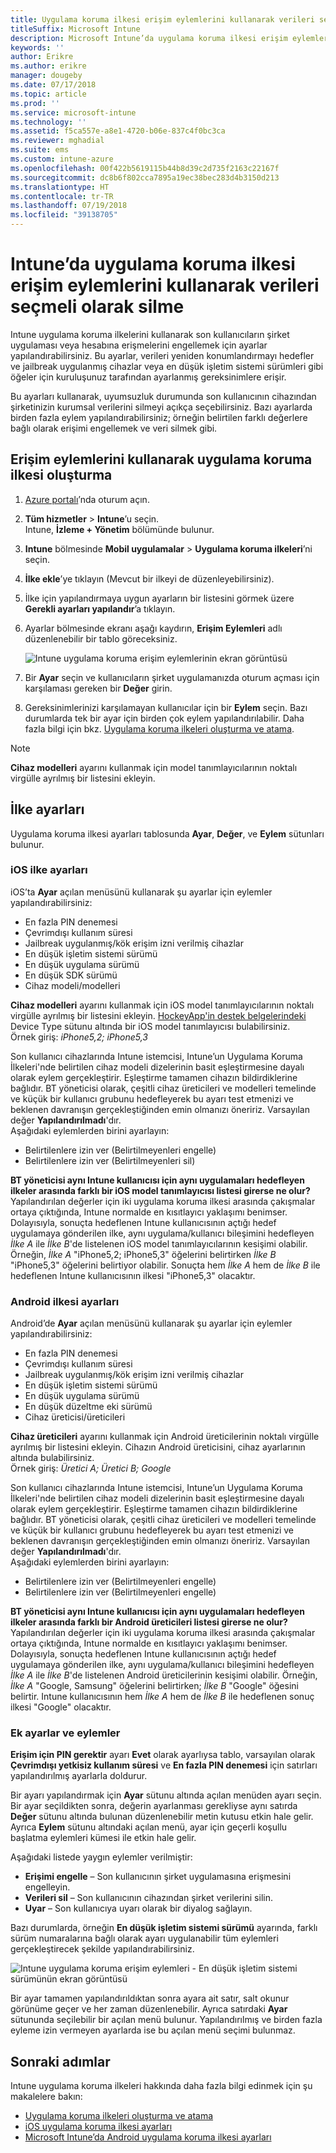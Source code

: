 ```yaml
---
title: Uygulama koruma ilkesi erişim eylemlerini kullanarak verileri seçmeli olarak silme
titleSuffix: Microsoft Intune
description: Microsoft Intune’da uygulama koruma ilkesi erişim eylemlerini kullanarak verileri seçmeli olarak silmeyi öğrenin.
keywords: ''
author: Erikre
ms.author: erikre
manager: dougeby
ms.date: 07/17/2018
ms.topic: article
ms.prod: ''
ms.service: microsoft-intune
ms.technology: ''
ms.assetid: f5ca557e-a8e1-4720-b06e-837c4f0bc3ca
ms.reviewer: mghadial
ms.suite: ems
ms.custom: intune-azure
ms.openlocfilehash: 00f422b5619115b44b8d39c2d735f2163c22167f
ms.sourcegitcommit: dc8b6f802cca7895a19ec38bec283d4b3150d213
ms.translationtype: HT
ms.contentlocale: tr-TR
ms.lasthandoff: 07/19/2018
ms.locfileid: "39138705"
---
```

# <a name="selectively-wipe-data-using-app-protection-policy-access-actions-in-intune"></a>Intune’da uygulama koruma ilkesi erişim eylemlerini kullanarak verileri seçmeli olarak silme

Intune uygulama koruma ilkelerini kullanarak son kullanıcıların şirket uygulaması veya hesabına erişmelerini engellemek için ayarlar yapılandırabilirsiniz. Bu ayarlar, verileri yeniden konumlandırmayı hedefler ve jailbreak uygulanmış cihazlar veya en düşük işletim sistemi sürümleri gibi öğeler için kuruluşunuz tarafından ayarlanmış gereksinimlere erişir.
 
Bu ayarları kullanarak, uyumsuzluk durumunda son kullanıcının cihazından şirketinizin kurumsal verilerini silmeyi açıkça seçebilirsiniz. Bazı ayarlarda birden fazla eylem yapılandırabilirsiniz; örneğin belirtilen farklı değerlere bağlı olarak erişimi engellemek ve veri silmek gibi.

## <a name="create-an-app-protection-policy-using-access-actions"></a>Erişim eylemlerini kullanarak uygulama koruma ilkesi oluşturma

1. [Azure portalı](https://portal.azure.com)’nda oturum açın.
2. **Tüm hizmetler** > **Intune**’u seçin.  
    Intune, **İzleme + Yönetim** bölümünde bulunur.
3. **Intune** bölmesinde **Mobil uygulamalar** > **Uygulama koruma ilkeleri**’ni seçin.
4. **İlke ekle**’ye tıklayın (Mevcut bir ilkeyi de düzenleyebilirsiniz). 
5. İlke için yapılandırmaya uygun ayarların bir listesini görmek üzere **Gerekli ayarları yapılandır**’a tıklayın. 
6. Ayarlar bölmesinde ekranı aşağı kaydırın, **Erişim Eylemleri** adlı düzenlenebilir bir tablo göreceksiniz.

    ![Intune uygulama koruma erişim eylemlerinin ekran görüntüsü](./media/apps-selective-wipe-access-actions01.png)

7. Bir **Ayar** seçin ve kullanıcıların şirket uygulamanızda oturum açması için karşılaması gereken bir **Değer** girin. 
8. Gereksinimlerinizi karşılamayan kullanıcılar için bir **Eylem** seçin. Bazı durumlarda tek bir ayar için birden çok eylem yapılandırılabilir. Daha fazla bilgi için bkz. [Uygulama koruma ilkeleri oluşturma ve atama](app-protection-policies.md).

>[!NOTE]
> **Cihaz modelleri** ayarını kullanmak için model tanımlayıcılarının noktalı virgülle ayrılmış bir listesini ekleyin. 

## <a name="policy-settings"></a>İlke ayarları 

Uygulama koruma ilkesi ayarları tablosunda **Ayar**, **Değer**, ve **Eylem** sütunları bulunur.

### <a name="ios-policy-settings"></a>iOS ilke ayarları
iOS’ta **Ayar** açılan menüsünü kullanarak şu ayarlar için eylemler yapılandırabilirsiniz:
-  En fazla PIN denemesi
-  Çevrimdışı kullanım süresi
-  Jailbreak uygulanmış/kök erişim izni verilmiş cihazlar
-  En düşük işletim sistemi sürümü
-  En düşük uygulama sürümü
-  En düşük SDK sürümü
-  Cihaz modeli/modelleri

**Cihaz modelleri** ayarını kullanmak için iOS model tanımlayıcılarının noktalı virgülle ayrılmış bir listesini ekleyin. [HockeyApp'in destek belgelerindeki](https://support.hockeyapp.net/kb/client-integration-ios-mac-os-x-tvos/ios-device-types) Device Type sütunu altında bir iOS model tanımlayıcısı bulabilirsiniz.<br>
Örnek giriş: *iPhone5,2; iPhone5,3*

Son kullanıcı cihazlarında Intune istemcisi, Intune’un Uygulama Koruma İlkeleri'nde belirtilen cihaz modeli dizelerinin basit eşleştirmesine dayalı olarak eylem gerçekleştirir. Eşleştirme tamamen cihazın bildirdiklerine bağlıdır. BT yöneticisi olarak, çeşitli cihaz üreticileri ve modelleri temelinde ve küçük bir kullanıcı grubunu hedefleyerek bu ayarı test etmenizi ve beklenen davranışın gerçekleştiğinden emin olmanızı öneririz. Varsayılan değer **Yapılandırılmadı**'dır.<br>
Aşağıdaki eylemlerden birini ayarlayın: 
- Belirtilenlere izin ver (Belirtilmeyenleri engelle)
- Belirtilenlere izin ver (Belirtilmeyenleri sil)

**BT yöneticisi aynı Intune kullanıcısı için aynı uygulamaları hedefleyen ilkeler arasında farklı bir iOS model tanımlayıcısı listesi girerse ne olur?**<br>
Yapılandırılan değerler için iki uygulama koruma ilkesi arasında çakışmalar ortaya çıktığında, Intune normalde en kısıtlayıcı yaklaşımı benimser. Dolayısıyla, sonuçta hedeflenen Intune kullanıcısının açtığı hedef uygulamaya gönderilen ilke, aynı uygulama/kullanıcı bileşimini hedefleyen *İlke A* ile *İlke B*'de listelenen iOS model tanımlayıcılarının kesişimi olabilir. Örneğin, *İlke A* "iPhone5,2; iPhone5,3" öğelerini belirtirken *İlke B* "iPhone5,3" öğelerini belirtiyor olabilir. Sonuçta hem *İlke A* hem de *İlke B* ile hedeflenen Intune kullanıcısının ilkesi "iPhone5,3" olacaktır. 

### <a name="android-policy-settings"></a>Android ilkesi ayarları

Android’de **Ayar** açılan menüsünü kullanarak şu ayarlar için eylemler yapılandırabilirsiniz:
-  En fazla PIN denemesi
-  Çevrimdışı kullanım süresi
-  Jailbreak uygulanmış/kök erişim izni verilmiş cihazlar
-  En düşük işletim sistemi sürümü
-  En düşük uygulama sürümü
-  En düşük düzeltme eki sürümü
-  Cihaz üreticisi/üreticileri

**Cihaz üreticileri** ayarını kullanmak için Android üreticilerinin noktalı virgülle ayrılmış bir listesini ekleyin. Cihazın Android üreticisini, cihaz ayarlarının altında bulabilirsiniz.<br>
Örnek giriş: *Üretici A; Üretici B; Google* 

Son kullanıcı cihazlarında Intune istemcisi, Intune’un Uygulama Koruma İlkeleri'nde belirtilen cihaz modeli dizelerinin basit eşleştirmesine dayalı olarak eylem gerçekleştirir. Eşleştirme tamamen cihazın bildirdiklerine bağlıdır. BT yöneticisi olarak, çeşitli cihaz üreticileri ve modelleri temelinde ve küçük bir kullanıcı grubunu hedefleyerek bu ayarı test etmenizi ve beklenen davranışın gerçekleştiğinden emin olmanızı öneririz. Varsayılan değer **Yapılandırılmadı**'dır.<br>
Aşağıdaki eylemlerden birini ayarlayın: 
- Belirtilenlere izin ver (Belirtilmeyenleri engelle)
- Belirtilenlere izin ver (Belirtilmeyenleri engelle)

**BT yöneticisi aynı Intune kullanıcısı için aynı uygulamaları hedefleyen ilkeler arasında farklı bir Android üreticileri listesi girerse ne olur?**<br>
Yapılandırılan değerler için iki uygulama koruma ilkesi arasında çakışmalar ortaya çıktığında, Intune normalde en kısıtlayıcı yaklaşımı benimser. Dolayısıyla, sonuçta hedeflenen Intune kullanıcısının açtığı hedef uygulamaya gönderilen ilke, aynı uygulama/kullanıcı bileşimini hedefleyen *İlke A* ile *İlke B*'de listelenen Android üreticilerinin kesişimi olabilir. Örneğin, *İlke A* "Google, Samsung" öğelerini belirtirken; *İlke B* "Google" öğesini belirtir. Intune kullanıcısının hem *İlke A* hem de *İlke B* ile hedeflenen sonuç ilkesi "Google" olacaktır. 

### <a name="additional-settings-and-actions"></a>Ek ayarlar ve eylemler 

**Erişim için PIN gerektir** ayarı **Evet** olarak ayarlıysa tablo, varsayılan olarak **Çevrimdışı yetkisiz kullanım süresi** ve **En fazla PIN denemesi** için satırları yapılandırılmış ayarlarla doldurur.
 
Bir ayarı yapılandırmak için **Ayar** sütunu altında açılan menüden ayarı seçin. Bir ayar seçildikten sonra, değerin ayarlanması gerekliyse aynı satırda **Değer** sütunu altında bulunan düzenlenebilir metin kutusu etkin hale gelir. Ayrıca **Eylem** sütunu altındaki açılan menü, ayar için geçerli koşullu başlatma eylemleri kümesi ile etkin hale gelir. 

Aşağıdaki listede yaygın eylemler verilmiştir:
-  **Erişimi engelle** – Son kullanıcının şirket uygulamasına erişmesini engelleyin.
-  **Verileri sil** – Son kullanıcının cihazından şirket verilerini silin.
-  **Uyar** – Son kullanıcıya uyarı olarak bir diyalog sağlayın.

Bazı durumlarda, örneğin **En düşük işletim sistemi sürümü** ayarında, farklı sürüm numaralarına bağlı olarak ayarı uygulanabilir tüm eylemleri gerçekleştirecek şekilde yapılandırabilirsiniz. 

![Intune uygulama koruma erişim eylemleri - En düşük işletim sistemi sürümünün ekran görüntüsü](./media/apps-selective-wipe-access-actions05.png)

Bir ayar tamamen yapılandırıldıktan sonra ayara ait satır, salt okunur görünüme geçer ve her zaman düzenlenebilir. Ayrıca satırdaki **Ayar** sütununda seçilebilir bir açılan menü bulunur. Yapılandırılmış ve birden fazla eyleme izin vermeyen ayarlarda ise bu açılan menü seçimi bulunmaz.

## <a name="next-steps"></a>Sonraki adımlar

Intune uygulama koruma ilkeleri hakkında daha fazla bilgi edinmek için şu makalelere bakın:
- [Uygulama koruma ilkeleri oluşturma ve atama](app-protection-policies.md)
- [iOS uygulama koruma ilkesi ayarları](app-protection-policy-settings-ios.md)
- [Microsoft Intune’da Android uygulama koruma ilkesi ayarları](app-protection-policy-settings-android.md) 


